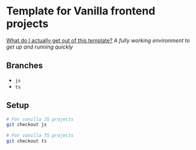# Template for Vanilla frontend projects


[What do I actually get out of this template?](https://res.cloudinary.com/di6owew6n/video/upload/v1673521727/template-frontend-webpack.mov)
*A fully working environment to get up and running quickly*

## Branches
- ```js```
- ```ts```

## Setup
``` bash
# For vanilla JS projects
git checkout js

# For vanilla TS projects
git checkout ts
```
